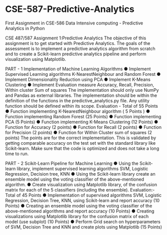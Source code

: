 # CSE-587-Predictive-Analytics
First Assignment in CSE-586 Data Intensive computing - Predictive Analytics in Python

CSE 487/587 Assignment 1:Predictive Analytics
The objective of this assignment is to get started with Predictive Analytics. The goals of the
assessment is to implement a predictive analytics algorithm from scratch and to create a
Scikit-learn predictive analytics pipeline and perform visualization using Matplotlib.

PART - 1
Implementation of Machine Learning Algorithms
● Implement Supervised Learning algorithms K-NearestNeighbour and Random Forest
● Implement Dimensionality Reduction using PCA
● Implement K-Means Clustering
● Implement Evaluation measure Accuracy, Recall, Precision, Within cluster Sum of
squares
The implementation should only use NumPy and Pandas as external libraries. The
implementation should be within the definition of the functions in the predictive_analytics.py file.
Any utility function should be defined within its scope.
Evaluation - Total of 55 Points
● Function implementing K-NearestNeighbour algorithm ( 5 Points )
● Function implementing Random Forest (25 Points)
● Function implementing PCA (5 Points)
● Function implementing K-Means Clustering (12 Points)
● Function for Accuracy (2 points)
● Function for Recall (2 points)
● Function for Precision (2 points)
● Function for Within Cluster sum of squares (2 points)
The points are for the correct implementation. This is validated by getting comparable accuracy
on the test set with the standard library like Scikit-learn. Make sure that the code is optimized
and does not take a long time to run.

PART - 2
Scikit-Learn Pipeline for Machine Learning
● Using the Scikit-learn library, implement supervised learning algorithms SVM, Logistic
Regression, Decision tree, KNN
● Using the Scikit-learn library create an ensemble model using the voting classifier of the
above-mentioned algorithm.
● Create visualization using Matplotlib library, of the confusion matrix for each of the 5
classifiers (including the ensemble).
Evaluation:- Total of 45 Points
● Implementation of supervised algorithms SVM, Logistic Regression, Decision Tree,
KNN, using Scikit-learn and report accuracy (10 Points)
● Creating an ensemble model using the voting classifier of the above-mentioned
algorithms and report accuracy (10 Points)
● Creating visualizations using Matplotlib library for the confusion matrix of each model
(use subplot) (10 Points)
● Perform Grid search on hyperparameters of SVM, Decision Tree and KNN and create
plots using Matplotlib (15 Points)
